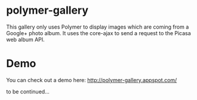 polymer-gallery
===============

This gallery only uses Polymer to display images which are coming from a Google+ photo album. It uses the core-ajax to send a request to the Picasa web album API. 


Demo
====

You can check out a demo here: http://polymer-gallery.appspot.com/

to be continued...
